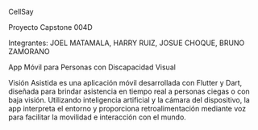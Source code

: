 CellSay 


<!-- Uploading "socialsight-ai-48235bd6-6fb8-4127-802d-e76fa32f34cb.png"... -->

Proyecto Capstone 004D

Integrantes: JOEL MATAMALA, HARRY RUIZ, JOSUE CHOQUE, BRUNO ZAMORANO

App Móvil para Personas con Discapacidad Visual

Visión Asistida es una aplicación móvil desarrollada con Flutter y Dart, diseñada para brindar asistencia en tiempo real a personas ciegas o con baja visión. Utilizando inteligencia artificial y la cámara del dispositivo, la app interpreta el entorno y proporciona retroalimentación mediante voz para facilitar la movilidad e interacción con el mundo.
